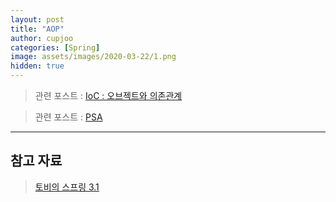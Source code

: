 ```yaml
---
layout: post
title: "AOP"
author: cupjoo
categories: [Spring]
image: assets/images/2020-03-22/1.png
hidden: true
---
```


> 관련 포스트 : [IoC : 오브젝트와 의존관계](https://cupjoo.github.io/IoC-오브젝트와-의존관계)

> 관련 포스트 : [PSA](https://cupjoo.github.io/)

---

## 참고 자료

> [토비의 스프링 3.1](https://book.naver.com/bookdb/book_detail.nhn?bid=7006516)
